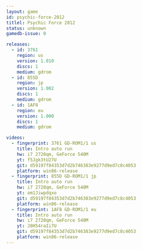 ```yaml
---
layout: game
id: psychic-force-2012
titlel: Psychic Force 2012
status: unknown
gamedb-issue: 0

releases:
  - id: 3761
    region: us
    version: 1.010
    discs: 1
    medium: gdrom
  - id: 855D
    region: jp
    version: 1.002
    discs: 1
    medium: gdrom
  - id: 1AF8
    region: eu
    version: 1.000
    discs: 1
    medium: gdrom

videos:
  - fingerprint: 3761 GD-ROM1/1 us
    title: Intro auto run
    hw: i7 2720qm, GeForce 540M
    yt: f5Jgk3tU27U
    git: d59197f84353d7d2b746383e9277d9ed7c8c4053
    platform: win86-release
  - fingerprint: 855D GD-ROM1/1 jp
    title: Intro auto run
    hw: i7 2720qm, GeForce 540M
    yt: om1Jiwpdqxo
    git: d59197f84353d7d2b746383e9277d9ed7c8c4053
    platform: win86-release
  - fingerprint: 1AF8 GD-ROM1/1 eu
    title: Intro auto run
    hw: i7 2720qm, GeForce 540M
    yt: J8H54raIi7U
    git: d59197f84353d7d2b746383e9277d9ed7c8c4053
    platform: win86-release
---
```

